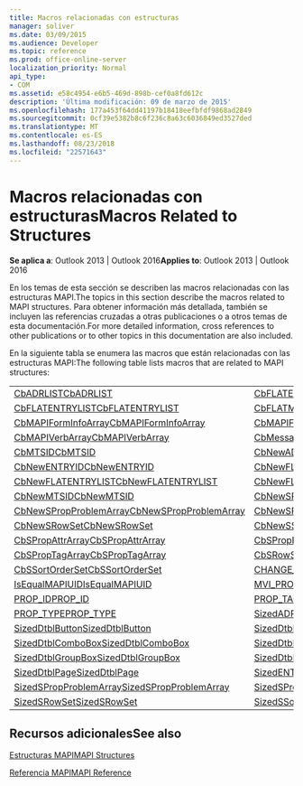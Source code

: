 ```yaml
---
title: Macros relacionadas con estructuras
manager: soliver
ms.date: 03/09/2015
ms.audience: Developer
ms.topic: reference
ms.prod: office-online-server
localization_priority: Normal
api_type:
- COM
ms.assetid: e58c4954-e6b5-469d-898b-cef0a8fd612c
description: 'Última modificación: 09 de marzo de 2015'
ms.openlocfilehash: 177a453f64dd41197b18418eefbfdf9868ad2849
ms.sourcegitcommit: 0cf39e5382b8c6f236c8a63c6036849ed3527ded
ms.translationtype: MT
ms.contentlocale: es-ES
ms.lasthandoff: 08/23/2018
ms.locfileid: "22571643"
---
```

# <a name="macros-related-to-structures"></a><span data-ttu-id="9d770-103">Macros relacionadas con estructuras</span><span class="sxs-lookup"><span data-stu-id="9d770-103">Macros Related to Structures</span></span>

  
  
<span data-ttu-id="9d770-104">**Se aplica a**: Outlook 2013 | Outlook 2016</span><span class="sxs-lookup"><span data-stu-id="9d770-104">**Applies to**: Outlook 2013 | Outlook 2016</span></span> 
  
<span data-ttu-id="9d770-105">En los temas de esta sección se describen las macros relacionadas con las estructuras MAPI.</span><span class="sxs-lookup"><span data-stu-id="9d770-105">The topics in this section describe the macros related to MAPI structures.</span></span> <span data-ttu-id="9d770-106">Para obtener información más detallada, también se incluyen las referencias cruzadas a otras publicaciones o a otros temas de esta documentación.</span><span class="sxs-lookup"><span data-stu-id="9d770-106">For more detailed information, cross references to other publications or to other topics in this documentation are also included.</span></span> 
  
<span data-ttu-id="9d770-107">En la siguiente tabla se enumera las macros que están relacionadas con las estructuras MAPI:</span><span class="sxs-lookup"><span data-stu-id="9d770-107">The following table lists macros that are related to MAPI structures:</span></span>
  
|||
|:-----|:-----|
|[<span data-ttu-id="9d770-108">CbADRLIST</span><span class="sxs-lookup"><span data-stu-id="9d770-108">CbADRLIST</span></span>](cbadrlist.md) <br/> |[<span data-ttu-id="9d770-109">CbFLATENTRY</span><span class="sxs-lookup"><span data-stu-id="9d770-109">CbFLATENTRY</span></span>](cbflatentry.md) <br/> |
|[<span data-ttu-id="9d770-110">CbFLATENTRYLIST</span><span class="sxs-lookup"><span data-stu-id="9d770-110">CbFLATENTRYLIST</span></span>](cbflatentrylist.md) <br/> |[<span data-ttu-id="9d770-111">CbFLATMTSIDLIST</span><span class="sxs-lookup"><span data-stu-id="9d770-111">CbFLATMTSIDLIST</span></span>](cbflatmtsidlist.md) <br/> |
|[<span data-ttu-id="9d770-112">CbMAPIFormInfoArray</span><span class="sxs-lookup"><span data-stu-id="9d770-112">CbMAPIFormInfoArray</span></span>](cbmapiforminfoarray.md) <br/> |[<span data-ttu-id="9d770-113">CbMAPIFormPropArray</span><span class="sxs-lookup"><span data-stu-id="9d770-113">CbMAPIFormPropArray</span></span>](cbmapiformproparray.md) <br/> |
|[<span data-ttu-id="9d770-114">CbMAPIVerbArray</span><span class="sxs-lookup"><span data-stu-id="9d770-114">CbMAPIVerbArray</span></span>](cbmapiverbarray.md) <br/> |[<span data-ttu-id="9d770-115">CbMessageClassArray</span><span class="sxs-lookup"><span data-stu-id="9d770-115">CbMessageClassArray</span></span>](cbmessageclassarray.md) <br/> |
|[<span data-ttu-id="9d770-116">CbMTSID</span><span class="sxs-lookup"><span data-stu-id="9d770-116">CbMTSID</span></span>](cbmtsid.md) <br/> |[<span data-ttu-id="9d770-117">CbNewADRLIST</span><span class="sxs-lookup"><span data-stu-id="9d770-117">CbNewADRLIST</span></span>](cbnewadrlist.md) <br/> |
|[<span data-ttu-id="9d770-118">CbNewENTRYID</span><span class="sxs-lookup"><span data-stu-id="9d770-118">CbNewENTRYID</span></span>](cbnewentryid.md) <br/> |[<span data-ttu-id="9d770-119">CbNewFLATENTRY</span><span class="sxs-lookup"><span data-stu-id="9d770-119">CbNewFLATENTRY</span></span>](cbnewflatentry.md) <br/> |
|[<span data-ttu-id="9d770-120">CbNewFLATENTRYLIST</span><span class="sxs-lookup"><span data-stu-id="9d770-120">CbNewFLATENTRYLIST</span></span>](cbnewflatentrylist.md) <br/> |[<span data-ttu-id="9d770-121">CbNewFLATMTSIDLIST</span><span class="sxs-lookup"><span data-stu-id="9d770-121">CbNewFLATMTSIDLIST</span></span>](cbnewflatmtsidlist.md) <br/> |
|[<span data-ttu-id="9d770-122">CbNewMTSID</span><span class="sxs-lookup"><span data-stu-id="9d770-122">CbNewMTSID</span></span>](cbnewmtsid.md) <br/> |[<span data-ttu-id="9d770-123">CbNewSPropAttrArray</span><span class="sxs-lookup"><span data-stu-id="9d770-123">CbNewSPropAttrArray</span></span>](cbnewspropattrarray.md) <br/> |
|[<span data-ttu-id="9d770-124">CbNewSPropProblemArray</span><span class="sxs-lookup"><span data-stu-id="9d770-124">CbNewSPropProblemArray</span></span>](cbnewspropproblemarray.md) <br/> |[<span data-ttu-id="9d770-125">CbNewSPropTagArray</span><span class="sxs-lookup"><span data-stu-id="9d770-125">CbNewSPropTagArray</span></span>](cbnewsproptagarray.md) <br/> |
|[<span data-ttu-id="9d770-126">CbNewSRowSet</span><span class="sxs-lookup"><span data-stu-id="9d770-126">CbNewSRowSet</span></span>](cbnewsrowset.md) <br/> |[<span data-ttu-id="9d770-127">CbNewSSortOrderSet</span><span class="sxs-lookup"><span data-stu-id="9d770-127">CbNewSSortOrderSet</span></span>](cbnewssortorderset.md) <br/> |
|[<span data-ttu-id="9d770-128">CbSPropAttrArray</span><span class="sxs-lookup"><span data-stu-id="9d770-128">CbSPropAttrArray</span></span>](cbspropattrarray.md) <br/> |[<span data-ttu-id="9d770-129">CbSPropProblemArray</span><span class="sxs-lookup"><span data-stu-id="9d770-129">CbSPropProblemArray</span></span>](cbspropproblemarray.md) <br/> |
|[<span data-ttu-id="9d770-130">CbSPropTagArray</span><span class="sxs-lookup"><span data-stu-id="9d770-130">CbSPropTagArray</span></span>](cbsproptagarray.md) <br/> |[<span data-ttu-id="9d770-131">CbSRowSet</span><span class="sxs-lookup"><span data-stu-id="9d770-131">CbSRowSet</span></span>](cbsrowset.md) <br/> |
|[<span data-ttu-id="9d770-132">CbSSortOrderSet</span><span class="sxs-lookup"><span data-stu-id="9d770-132">CbSSortOrderSet</span></span>](cbssortorderset.md) <br/> |[<span data-ttu-id="9d770-133">CHANGE_PROP_TYPE</span><span class="sxs-lookup"><span data-stu-id="9d770-133">CHANGE_PROP_TYPE</span></span>](change_prop_type.md) <br/> |
|[<span data-ttu-id="9d770-134">IsEqualMAPIUID</span><span class="sxs-lookup"><span data-stu-id="9d770-134">IsEqualMAPIUID</span></span>](isequalmapiuid.md) <br/> |[<span data-ttu-id="9d770-135">MVI_PROP</span><span class="sxs-lookup"><span data-stu-id="9d770-135">MVI_PROP</span></span>](mvi_prop.md) <br/> |
|[<span data-ttu-id="9d770-136">PROP_ID</span><span class="sxs-lookup"><span data-stu-id="9d770-136">PROP_ID</span></span>](prop_id.md) <br/> |[<span data-ttu-id="9d770-137">PROP_TAG</span><span class="sxs-lookup"><span data-stu-id="9d770-137">PROP_TAG</span></span>](prop_tag.md) <br/> |
|[<span data-ttu-id="9d770-138">PROP_TYPE</span><span class="sxs-lookup"><span data-stu-id="9d770-138">PROP_TYPE</span></span>](prop_type.md) <br/> |[<span data-ttu-id="9d770-139">SizedADRLIST</span><span class="sxs-lookup"><span data-stu-id="9d770-139">SizedADRLIST</span></span>](sizedadrlist.md) <br/> |
|[<span data-ttu-id="9d770-140">SizedDtblButton</span><span class="sxs-lookup"><span data-stu-id="9d770-140">SizedDtblButton</span></span>](sizeddtblbutton.md) <br/> |[<span data-ttu-id="9d770-141">SizedDtblCheckBox</span><span class="sxs-lookup"><span data-stu-id="9d770-141">SizedDtblCheckBox</span></span>](sizeddtblcheckbox.md) <br/> |
|[<span data-ttu-id="9d770-142">SizedDtblComboBox</span><span class="sxs-lookup"><span data-stu-id="9d770-142">SizedDtblComboBox</span></span>](sizeddtblcombobox.md) <br/> |[<span data-ttu-id="9d770-143">SizedDtblEdit</span><span class="sxs-lookup"><span data-stu-id="9d770-143">SizedDtblEdit</span></span>](sizeddtbledit.md) <br/> |
|[<span data-ttu-id="9d770-144">SizedDtblGroupBox</span><span class="sxs-lookup"><span data-stu-id="9d770-144">SizedDtblGroupBox</span></span>](sizeddtblgroupbox.md) <br/> |[<span data-ttu-id="9d770-145">SizedDtblLabel</span><span class="sxs-lookup"><span data-stu-id="9d770-145">SizedDtblLabel</span></span>](sizeddtbllabel.md) <br/> |
|[<span data-ttu-id="9d770-146">SizedDtblPage</span><span class="sxs-lookup"><span data-stu-id="9d770-146">SizedDtblPage</span></span>](sizeddtblpage.md) <br/> |[<span data-ttu-id="9d770-147">SizedENTRYID</span><span class="sxs-lookup"><span data-stu-id="9d770-147">SizedENTRYID</span></span>](sizedentryid.md) <br/> |
|[<span data-ttu-id="9d770-148">SizedSPropProblemArray</span><span class="sxs-lookup"><span data-stu-id="9d770-148">SizedSPropProblemArray</span></span>](sizedspropproblemarray.md) <br/> |[<span data-ttu-id="9d770-149">SizedSPropTagArray</span><span class="sxs-lookup"><span data-stu-id="9d770-149">SizedSPropTagArray</span></span>](sizedsproptagarray.md) <br/> |
|[<span data-ttu-id="9d770-150">SizedSRowSet</span><span class="sxs-lookup"><span data-stu-id="9d770-150">SizedSRowSet</span></span>](sizedsrowset.md) <br/> |[<span data-ttu-id="9d770-151">SizedSSortOrderSet</span><span class="sxs-lookup"><span data-stu-id="9d770-151">SizedSSortOrderSet</span></span>](sizedssortorderset.md) <br/> |
   
## <a name="see-also"></a><span data-ttu-id="9d770-152">Recursos adicionales</span><span class="sxs-lookup"><span data-stu-id="9d770-152">See also</span></span>



[<span data-ttu-id="9d770-153">Estructuras MAPI</span><span class="sxs-lookup"><span data-stu-id="9d770-153">MAPI Structures</span></span>](mapi-structures.md)


[<span data-ttu-id="9d770-154">Referencia MAPI</span><span class="sxs-lookup"><span data-stu-id="9d770-154">MAPI Reference</span></span>](mapi-reference.md)

